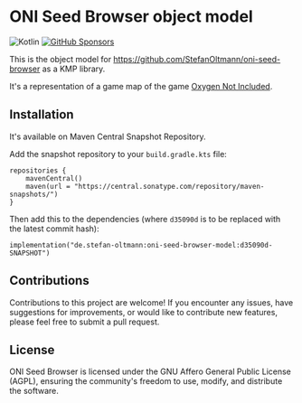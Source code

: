 # ONI Seed Browser object model

![Kotlin](https://img.shields.io/badge/kotlin-2.2.20-blue.svg?logo=kotlin)
[![GitHub Sponsors](https://img.shields.io/badge/Sponsor-gray?&logo=GitHub-Sponsors&logoColor=EA4AAA)](https://github.com/sponsors/StefanOltmann)

This is the object model for https://github.com/StefanOltmann/oni-seed-browser as a KMP library.

It's a representation of a game map of the game [Oxygen Not Included](https://www.klei.com/games/oxygen-not-included).

## Installation

It's available on Maven Central Snapshot Repository.

Add the snapshot repository to your `build.gradle.kts` file:
```
repositories {
    mavenCentral()
    maven(url = "https://central.sonatype.com/repository/maven-snapshots/")
}
```

Then add this to the dependencies (where `d35090d` is to be replaced with the latest commit hash):
```
implementation("de.stefan-oltmann:oni-seed-browser-model:d35090d-SNAPSHOT")
```

## Contributions

Contributions to this project are welcome! If you encounter any issues,
have suggestions for improvements, or would like to contribute new features,
please feel free to submit a pull request.

## License

ONI Seed Browser is licensed under the GNU Affero General Public License (AGPL),
ensuring the community's freedom to use, modify, and distribute the software.
